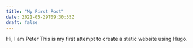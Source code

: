 ```yaml
---
title: "My First Post"
date: 2021-05-29T09:30:55Z
draft: false
---
```

Hi, I am Peter
This is my first attempt to create a static website using Hugo.

